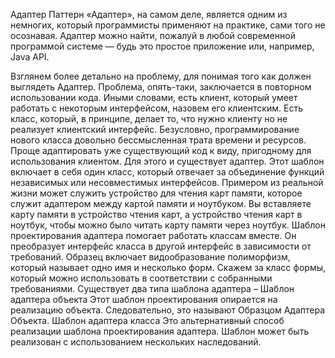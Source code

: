 Адаптер
Паттерн «Адаптер», на самом деле, является одним из немногих, который программисты применяют на практике, сами того не осознавая. Адаптер можно найти, пожалуй в любой современной программой системе — будь это простое приложение или, например, Java API.

Взглянем более детально на проблему, для понимая того как должен выглядеть Адаптер. Проблема, опять-таки, заключается в повторном использовании кода. Иными словами, есть клиент, который умеет работать с некоторым интерфейсом, назовем его клиентским. Есть класс, который, в принципе, делает то, что нужно клиенту но не реализует клиентский интерфейс. Безусловно, программирование нового класса довольно бессмысленная трата времени и ресурсов. Проще адаптировать уже существующий код к виду, пригодному для использования клиентом. Для этого и существует адаптер. 
Этот шаблон включает в себя один класс, который отвечает за объединение функций независимых или несовместимых интерфейсов. Примером из реальной жизни может служить устройство для чтения карт памяти, которое служит адаптером между картой памяти и ноутбуком. Вы вставляете карту памяти в устройство чтения карт, а устройство чтения карт в ноутбук, чтобы можно было читать карту памяти через ноутбук.
Шаблон проектирования адаптера помогает работать классам вместе. Он преобразует интерфейс класса в другой интерфейс в зависимости от требований. Образец включает видообразование полиморфизм, который называет одно имя и несколько форм. Скажем за класс формы, который можно использовать в соответствии с собранными требованиями.
Существует два типа шаблона адаптера –
Шаблон адаптера объекта
Этот шаблон проектирования опирается на реализацию объекта. Следовательно, это называют Образцом Адаптера Объекта.
Шаблон адаптера класса
Это альтернативный способ реализации шаблона проектирования адаптера. Шаблон может быть реализован с использованием нескольких наследований.
